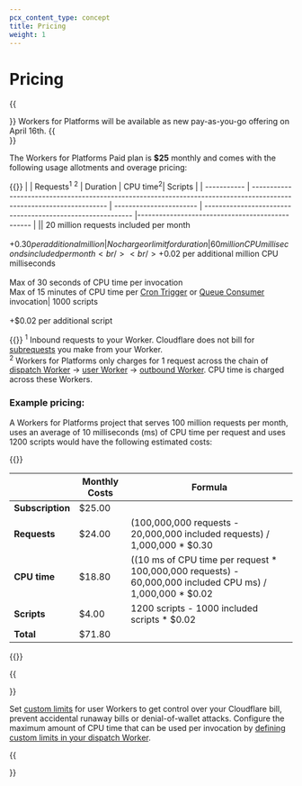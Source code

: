 ```yaml
---
pcx_content_type: concept
title: Pricing
weight: 1
---
```


# Pricing

{{<Aside type="note">}}
Workers for Platforms will be available as new pay-as-you-go offering on April 16th.
{{</Aside>}}

The Workers for Platforms Paid plan is **$25** monthly and comes with the following usage allotments and overage pricing:


{{<table-wrap>}}
|             |  Requests<sup>1</sup> <sup>2</sup>                                                                                                | Duration                | CPU time<sup>2</sup>| Scripts                                                                   |
| ----------- | -------------------------------------------------------------------------------------------------------------------- | ----------------------- | ---------------------------------------------------------- |------------------------------------------------ |
||  20 million requests included per month <br /><br /> +$0.30 per additional million | No charge or limit for duration  | 60 million CPU milliseconds included per month<br /><br /> +$0.02 per additional million CPU milliseconds<br /><br/> Max of 30 seconds of CPU time per invocation <br /> Max of 15 minutes of CPU time per [Cron Trigger](/workers/configuration/cron-triggers/) or [Queue Consumer](/queues/reference/javascript-apis/#consumer) invocation| 1000 scripts <br /> <br />+$0.02 per additional script

{{</table-wrap>}}
<sup>1</sup>  Inbound requests to your Worker. Cloudflare does not bill for [subrequests](/workers/platform/limits/#subrequests) you make from your Worker. <br />
<sup>2</sup>  Workers for Platforms only charges for 1 request across the chain of [dispatch Worker](/workers-for-platforms/reference/how-workers-for-platforms-works/#dynamic-dispatch-worker) -> [user Worker](/workers-for-platforms/reference/how-workers-for-platforms-works/#user-workers) -> [outbound Worker](/cloudflare-for-platforms/workers-for-platforms/configuration/outbound-workers/). CPU time is charged across these Workers.   

### Example pricing:

A Workers for Platforms project that serves 100 million requests per month, uses an average of 10 milliseconds (ms) of CPU time per request and uses 1200 scripts would have the following estimated costs:

{{<table-wrap>}}

|                    |  Monthly Costs      |  Formula                                                                                                 |
| ------------------ | ------------------- | -------------------------------------------------------------------------------------------------------- |
| **Subscription**   |  $25.00              |                                                                                                          |
| **Requests**       |  $24.00             | (100,000,000 requests - 20,000,000 included requests) / 1,000,000 * $0.30                                |
| **CPU time**       |  $18.80             | ((10 ms of CPU time per request * 100,000,000 requests) - 60,000,000 included CPU ms) / 1,000,000 * $0.02  |
| **Scripts**       |  $4.00             | 1200 scripts - 1000 included scripts * $0.02  |
| **Total**          |  $71.80             |                                                                                                          |

{{</table-wrap>}}

{{<Aside type="note" header="Custom limits">}}

Set [custom limits](/cloudflare-for-platforms/workers-for-platforms/configuration/custom-limits/) for user Workers to get control over your Cloudflare bill, prevent accidental runaway bills or denial-of-wallet attacks. Configure the maximum amount of CPU time that can be used per invocation by [defining custom limits in your dispatch Worker](/cloudflare-for-platforms/workers-for-platforms/configuration/custom-limits/#set-custom-limits).

{{</Aside>}}

